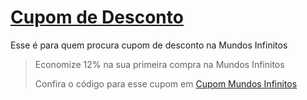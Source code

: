 # [Cupom de Desconto](https://github.com/CupomDeDesconto/Promocoes/blob/main/README.md)
Esse é para quem procura cupom de desconto na Mundos Infinitos
<blockquote cite="https://asasdodesconto.com/desconto/economize-12-na-sua-primeira-compra-na-mundos-infinitos-2125591"><p>Economize 12% na sua primeira compra na Mundos Infinitos</p><footer>Confira o código para esse cupom em <a href="https://asasdodesconto.com/desconto/economize-12-na-sua-primeira-compra-na-mundos-infinitos-2125591">Cupom Mundos Infinitos</a></footer></blockquote>